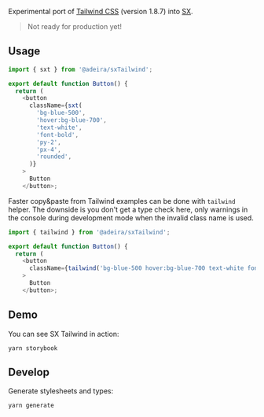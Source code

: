 Experimental port of [Tailwind CSS](https://tailwindcss.com/) (version 1.8.7) into [SX](https://github.com/adeira/sx).

> Not ready for production yet!

## Usage

```js
import { sxt } from '@adeira/sxTailwind';

export default function Button() {
  return (
    <button
      className={sxt(
        'bg-blue-500',
        'hover:bg-blue-700',
        'text-white',
        'font-bold',
        'py-2',
        'px-4',
        'rounded',
      )}
    >
      Button
    </button>;
```

Faster copy&paste from Tailwind examples can be done with `tailwind` helper. The downside is you don't get a type check here, only warnings in the console during development mode when the invalid class name is used.

```js
import { tailwind } from '@adeira/sxTailwind';

export default function Button() {
  return (
    <button
      className={tailwind('bg-blue-500 hover:bg-blue-700 text-white font-bold py-2 px-4 rounded')}
    >
      Button
    </button>;
```

## Demo

You can see SX Tailwind in action:

```
yarn storybook
```

## Develop

Generate stylesheets and types:

```
yarn generate
```
